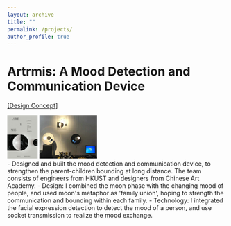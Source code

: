 ```yaml
---
layout: archive
title: ""
permalink: /projects/
author_profile: true
---
```


Artrmis: A Mood Detection and Communication Device
======
<a href=" https://video.ust.hk/Watch.aspx?Video=148E0CFDBC0670B5">[Design Concept]</a><br>
<div>
<a><img src = "\images\ielm_poster.jpg"
    alt = "Artrmis poster"
    height = "100px" a=""
    /></a>
<a><img src = "\images\ielm_display.jpg"
    alt = "Artrmis poster"
    height = "100px" a=""
    /></a>
<div>
<!-- <span>
  <img src = "\images\ielm_poster.jpg"
    alt = "Artrmis poster"
    width = "40%" a=""
    />
    <img src = "\images\ielm_display.jpg"
    alt = "Artrmis display"
    height = "60%" a=""
    />
</span> -->
- Designed and built the mood detection and communication device, to strengthen the parent-children bounding at long distance. The team consists of engineers from HKUST and designers from Chinese Art Academy.
- Design: I combined the moon phase with the changing mood of people, and used moon's metaphor as 'family union', hoping to strength the communication and bounding within each family. 
- Technology: I integrated the facial expression detection to detect the mood of a person, and use socket transmission to realize the mood exchange.

<!-- TODO:[course scraper] -->